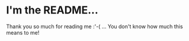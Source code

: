 # I'm the README...

Thank you so much for reading me :'-( ... You don't know how much this means to me!
